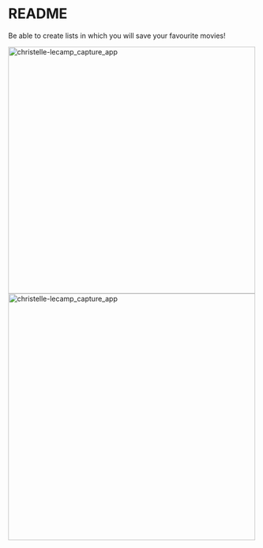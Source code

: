 # README

Be able to create lists in which you will save your favourite movies!


<img src="https://res.cloudinary.com/dqlftfvk3/image/upload/v1647345048/GitHub/Capture_d_%C3%A9cran_2022-03-15_124801_p3afax.png" alt="christelle-lecamp_capture_app" height="500" />
<img src="https://res.cloudinary.com/dqlftfvk3/image/upload/v1647345045/GitHub/Capture_d_%C3%A9cran_2022-03-15_124848_uirsxu.png" alt="christelle-lecamp_capture_app" height="500" />
